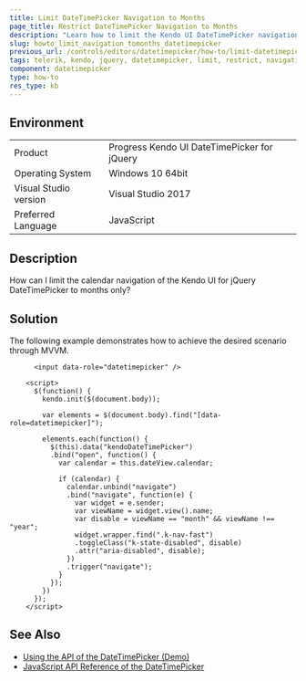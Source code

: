 ```yaml
---
title: Limit DateTimePicker Navigation to Months
page_title: Restrict DateTimePicker Navigation to Months
description: "Learn how to limit the Kendo UI DateTimePicker navigation to months only."
slug: howto_limit_navigation_tomonths_datetimepicker
previous_url: /controls/editors/datetimepicker/how-to/limit-datetimepicker-navigation-to-months
tags: telerik, kendo, jquery, datetimepicker, limit, restrict, navigation, to, months, only
component: datetimepicker
type: how-to
res_type: kb
---
```


## Environment

<table>
 <tr>
  <td>Product</td>
  <td>Progress Kendo UI DateTimePicker for jQuery</td>
 </tr>
 <tr>
  <td>Operating System</td>
  <td>Windows 10 64bit</td>
 </tr>
 <tr>
  <td>Visual Studio version</td>
  <td>Visual Studio 2017</td>
 </tr>
 <tr>
  <td>Preferred Language</td>
  <td>JavaScript</td>
 </tr>
</table>

## Description

How can I limit the calendar navigation of the Kendo UI for jQuery DateTimePicker to months only?

## Solution

The following example demonstrates how to achieve the desired scenario through MVVM.

```dojo
      <input data-role="datetimepicker" />

    <script>
      $(function() {
        kendo.init($(document.body));

        var elements = $(document.body).find("[data-role=datetimepicker]");

        elements.each(function() {
          $(this).data("kendoDateTimePicker")
          .bind("open", function() {
            var calendar = this.dateView.calendar;

            if (calendar) {
              calendar.unbind("navigate")
              .bind("navigate", function(e) {
                var widget = e.sender;
                var viewName = widget.view().name;
                var disable = viewName == "month" && viewName !== "year";
                widget.wrapper.find(".k-nav-fast")
                .toggleClass("k-state-disabled", disable)
                .attr("aria-disabled", disable);
              })
              .trigger("navigate");
            }
          });
        })
      });
    </script>
```

## See Also

* [Using the API of the DateTimePicker (Demo)](https://demos.telerik.com/kendo-ui/datetimepicker/api)
* [JavaScript API Reference of the DateTimePicker](/api/javascript/ui/datetimepicker)
